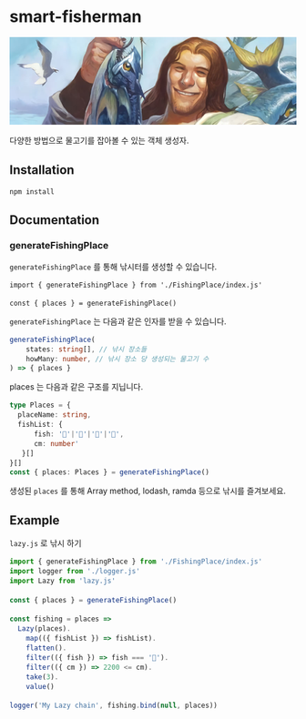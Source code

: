 # smart-fisherman
![fisherman](https://raw.githubusercontent.com/kjkandrea/smart-fisherman/master/fisher.jpeg?raw=true)

다양한 방법으로 물고기를 잡아볼 수 있는 객체 생성자.

## Installation
```
npm install
```

## Documentation

### generateFishingPlace
`generateFishingPlace` 를 통해 낚시터를 생성할 수 있습니다.
```
import { generateFishingPlace } from './FishingPlace/index.js'

const { places } = generateFishingPlace()
```

`generateFishingPlace` 는 다음과 같은 인자를 받을 수 있습니다.

``` typescript
generateFishingPlace(
    states: string[], // 낚시 장소들
    howMany: number, // 낚시 장소 당 생성되는 물고기 수
) => { places }
```

places 는 다음과 같은 구조를 지닙니다.
``` typescript
type Places = {
  placeName: string,
  fishList: {
      fish: '🐡'|'🐠'|'🦑'|'🐋',
      cm: number'
   }[]
}[]
const { places: Places } = generateFishingPlace()
```

생성된 `places` 를 통해 Array method, lodash, ramda 등으로 낚시를 즐겨보세요.

## Example

`lazy.js` 로 낚시 하기

``` javascript
import { generateFishingPlace } from './FishingPlace/index.js'
import logger from './logger.js'
import Lazy from 'lazy.js'

const { places } = generateFishingPlace()

const fishing = places =>
  Lazy(places).
    map(({ fishList }) => fishList).
    flatten().
    filter(({ fish }) => fish === '🐋').
    filter(({ cm }) => 2200 <= cm).
    take(3).
    value()

logger('My Lazy chain', fishing.bind(null, places))
```